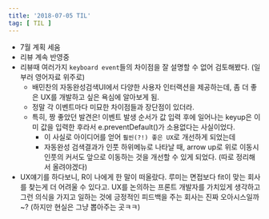 ```yaml
---
title: '2018-07-05 TIL'
tag: [ TIL ]
---
```


* 7월 계획 세움
* 리뷰 계속 반영중
* 리뷰때 여러가지 `keyboard event`들의 차이점을 잘 설명할 수 없어 검토해봤다. (일부러 영어자료 위주로)
  * 배민찬의 자동완성검색UI에서 다양한 사용자 인터랙션을 제공하는데, 좀 더 좋은 UX를 개발하고 싶은 욕심에 알아보게 됨.
  * 정말 각 이벤트마다 미묘한 차이점들과 장단점이 있더라.
  * 특히, 짱 좋았던 발견은! 이벤트 발생 순서가 값 입력 후에 일어나는 keyup은 이미 값을 입력한 후라서 e.preventDefault()가 소용없다는 사실이었다.
    * 이 사실로 아이디어를 얻어 `훨씬(?!) 좋은 UX`로 개선하게 되었는데
    * 자동완성 검색결과가 인풋 하위메뉴로 나타날 때, arrow up로 위로 이동시 인풋의 커서도 앞으로 이동하는 것을 개선할 수 있게 되었다. (따로 정리해서 올려야겠다)
* UX얘기를 하다보니, R이 나에게 한 말이 떠올랐다. 루미는 면접보다 fit이 맞는 회사를 찾는게 더 어려울 수 있다고. UX를 논의하는 프론트 개발자를 가치있게 생각하고 그런 의식을 가지고 일하는 것에 긍정적인 피드백을 주는 회사는 진짜 오아시스일까~? (하지만 현실은 그냥 뽑아주는 곳ㅋㅋ)

